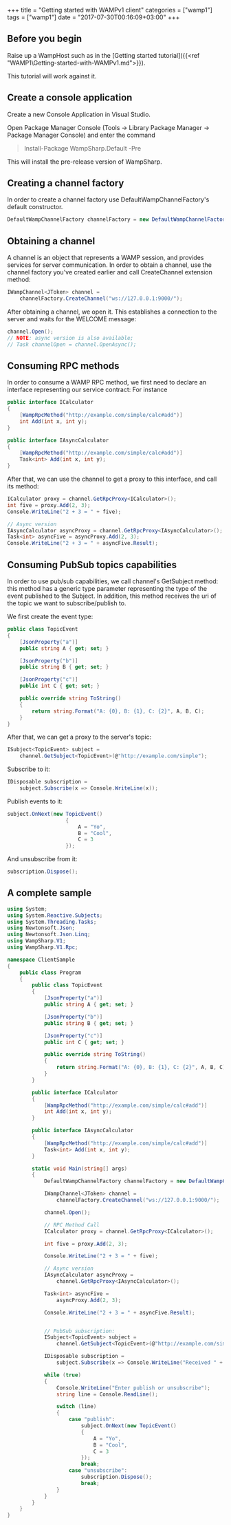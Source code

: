 +++
title = "Getting started with WAMPv1 client"
categories = ["wamp1"]
tags = ["wamp1"]
date = "2017-07-30T00:16:09+03:00"
+++

## Before you begin
Raise up a WampHost such as in the [Getting started tutorial]({{<ref "WAMP1\Getting-started-with-WAMPv1.md">}}).

This tutorial will work against it.

## Create a console application
Create a new Console Application in Visual Studio.

Open Package Manager Console (Tools -> Library Package Manager -> Package Manager Console) and enter the command

> Install-Package WampSharp.Default -Pre

This will install the pre-release version of WampSharp.

## Creating a channel factory

In order to create a channel factory use DefaultWampChannelFactory's default constructor.

```csharp
DefaultWampChannelFactory channelFactory = new DefaultWampChannelFactory();
```

## Obtaining a channel

A channel is an object that represents a WAMP session, and provides services for server communication.
In order to obtain a channel, use the channel factory you've created earlier and call CreateChannel extension method:

```csharp
IWampChannel<JToken> channel =
    channelFactory.CreateChannel("ws://127.0.0.1:9000/");
```

After obtaining a channel, we open it. This establishes a connection to the server and waits for the WELCOME message:

```csharp
channel.Open();
// NOTE: async version is also available;
// Task channelOpen = channel.OpenAsync();
```

## Consuming RPC methods
In order to consume a WAMP RPC method, we first need to declare an interface representing our service contract:
For instance

```csharp
public interface ICalculator
{
    [WampRpcMethod("http://example.com/simple/calc#add")]
    int Add(int x, int y);
}

public interface IAsyncCalculator
{
    [WampRpcMethod("http://example.com/simple/calc#add")]
    Task<int> Add(int x, int y);
}
```

After that, we can use the channel to get a proxy to this interface, and call its method:

```csharp
ICalculator proxy = channel.GetRpcProxy<ICalculator>();
int five = proxy.Add(2, 3);
Console.WriteLine("2 + 3 = " + five);

// Async version
IAsyncCalculator asyncProxy = channel.GetRpcProxy<IAsyncCalculator>();
Task<int> asyncFive = asyncProxy.Add(2, 3);
Console.WriteLine("2 + 3 = " + asyncFive.Result);
```

## Consuming PubSub topics capabilities
In order to use pub/sub capabilities, we call channel's GetSubject method: this method has a generic type parameter representing the type of the event published to the Subject. In addition, this method receives the uri of the topic we want to subscribe/publish to.

We first create the event type:

```csharp
public class TopicEvent
{
    [JsonProperty("a")]
    public string A { get; set; }

    [JsonProperty("b")]
    public string B { get; set; }

    [JsonProperty("c")]
    public int C { get; set; }

    public override string ToString()
    {
        return string.Format("A: {0}, B: {1}, C: {2}", A, B, C);
    }
}
```

After that, we can get a proxy to the server's topic:

```csharp
ISubject<TopicEvent> subject =
    channel.GetSubject<TopicEvent>(@"http://example.com/simple");
```

Subscribe to it:

```csharp
IDisposable subscription =
    subject.Subscribe(x => Console.WriteLine(x));
```

Publish events to it:

```csharp
subject.OnNext(new TopicEvent()
                   {
                       A = "Yo",
                       B = "Cool",
                       C = 3
                   });
```

And unsubscribe from it:

```csharp
subscription.Dispose();
```

## A complete sample

```csharp
using System;
using System.Reactive.Subjects;
using System.Threading.Tasks;
using Newtonsoft.Json;
using Newtonsoft.Json.Linq;
using WampSharp.V1;
using WampSharp.V1.Rpc;

namespace ClientSample
{
    public class Program
    {
        public class TopicEvent
        {
            [JsonProperty("a")]
            public string A { get; set; }

            [JsonProperty("b")]
            public string B { get; set; }

            [JsonProperty("c")]
            public int C { get; set; }

            public override string ToString()
            {
                return string.Format("A: {0}, B: {1}, C: {2}", A, B, C);
            }
        }

        public interface ICalculator
        {
            [WampRpcMethod("http://example.com/simple/calc#add")]
            int Add(int x, int y);
        }

        public interface IAsyncCalculator
        {
            [WampRpcMethod("http://example.com/simple/calc#add")]
            Task<int> Add(int x, int y);
        }

        static void Main(string[] args)
        {
            DefaultWampChannelFactory channelFactory = new DefaultWampChannelFactory();

            IWampChannel<JToken> channel =
                channelFactory.CreateChannel("ws://127.0.0.1:9000/");

            channel.Open();

            // RPC Method Call
            ICalculator proxy = channel.GetRpcProxy<ICalculator>();

            int five = proxy.Add(2, 3);

            Console.WriteLine("2 + 3 = " + five);

            // Async version
            IAsyncCalculator asyncProxy =
                channel.GetRpcProxy<IAsyncCalculator>();

            Task<int> asyncFive =
                asyncProxy.Add(2, 3);

            Console.WriteLine("2 + 3 = " + asyncFive.Result);


            // PubSub subscription:
            ISubject<TopicEvent> subject =
                channel.GetSubject<TopicEvent>(@"http://example.com/simple");

            IDisposable subscription =
                subject.Subscribe(x => Console.WriteLine("Received " + x));

            while (true)
            {
                Console.WriteLine("Enter publish or unsubscribe");
                string line = Console.ReadLine();

                switch (line)
                {
                    case "publish":
                        subject.OnNext(new TopicEvent()
                        {
                            A = "Yo",
                            B = "Cool",
                            C = 3
                        });
                        break;
                    case "unsubscribe":
                        subscription.Dispose();
                        break;
                }
            }
        }
    }
}
```
